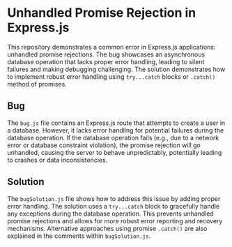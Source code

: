 # Unhandled Promise Rejection in Express.js

This repository demonstrates a common error in Express.js applications: unhandled promise rejections.  The bug showcases an asynchronous database operation that lacks proper error handling, leading to silent failures and making debugging challenging. The solution demonstrates how to implement robust error handling using `try...catch` blocks or `.catch()` method of promises.

## Bug

The `bug.js` file contains an Express.js route that attempts to create a user in a database. However, it lacks error handling for potential failures during the database operation. If the database operation fails (e.g., due to a network error or database constraint violation), the promise rejection will go unhandled, causing the server to behave unpredictably, potentially leading to crashes or data inconsistencies.

## Solution

The `bugSolution.js` file shows how to address this issue by adding proper error handling. The solution uses a `try...catch` block to gracefully handle any exceptions during the database operation.  This prevents unhandled promise rejections and allows for more robust error reporting and recovery mechanisms.  Alternative approaches using promise `.catch()` are also explained in the comments within `bugSolution.js`.